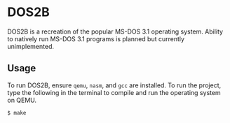 # DOS2B

DOS2B is a recreation of the popular MS-DOS 3.1 operating system. Ability to natively run MS-DOS 3.1 programs is planned but currently unimplemented.

## Usage

To run DOS2B, ensure `qemu`, `nasm`, and `gcc` are installed. To run the project, type the following in the terminal to compile and run the operating system on QEMU.

```bash
$ make
```


